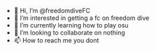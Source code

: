 - 👋 Hi, I’m @freedomdiveFC
- 👀 I’m interested in getting a fc on freedom dive
- 🌱 I’m currently learning how to play osu
- 💞️ I’m looking to collaborate on nothing
- 📫 How to reach me you dont

<!---
freedomdiveFC/freedomdiveFC is a ✨ special ✨ repository because its `README.md` (this file) appears on your GitHub profile.
You can click the Preview link to take a look at your changes.
--->
